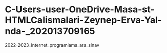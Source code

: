 # C-Users-user-OneDrive-Masa-st-HTMLCalismalari-Zeynep-Erva-Yal-nda-_202013709165
2022-2023_internet_programlama_ara_sinav
